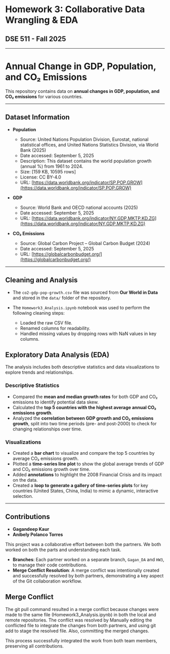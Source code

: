 # Homework 3: Collaborative Data Wrangling & EDA
## DSE 511 - Fall 2025

--- 

#  Annual Change in GDP, Population, and CO₂ Emissions  

This repository contains data on **annual changes in GDP, population, and CO₂ emissions** for various countries.  

---

## Dataset Information

- **Population**  
  - Source: United Nations Population Division, Eurostat, national statistical offices, and United Nations Statistics Division, via World Bank (2025)  
  - Date accessed: September 5, 2025
  - Description: This dataset contains the world population growth (annual %) from 1961 to 2024.
  - Size: [159 KB, 10595 rows]
  - License: CC BY-4.0  
  - URL: [https://data.worldbank.org/indicator/SP.POP.GROW](https://data.worldbank.org/indicator/SP.POP.GROW)  

- **GDP**  
  - Source: World Bank and OECD national accounts (2025)  
  - Date accessed: September 5, 2025  
  - URL: [https://data.worldbank.org/indicator/NY.GDP.MKTP.KD.ZG](https://data.worldbank.org/indicator/NY.GDP.MKTP.KD.ZG)  

- **CO₂ Emissions**  
  - Source: Global Carbon Project – Global Carbon Budget (2024)  
  - Date accessed: September 5, 2025 
  - URL: [https://globalcarbonbudget.org/](https://globalcarbonbudget.org/)  

---

## Cleaning and Analysis  

- The `co2-gdp-pop-growth.csv` file was sourced from **Our World in Data** and stored in the `data/` folder of the repository.

- The `Homework3_Analysis.ipynb` notebook was used to perform the following cleaning steps:
  - Loaded the raw CSV file.  
  - Renamed columns for readability.  
  - Handled missing values by dropping rows with NaN values in key columns.

## Exploratory Data Analysis (EDA)
The analysis includes both descriptive statistics and data visualizations to explore trends and relationships.

### Descriptive Statistics
- Compared the **mean and median growth rates** for both GDP and CO₂ emissions to identify potential data skew.  
- Calculated the **top 5 countries with the highest average annual CO₂ emissions growth**.  
- Analyzed the **correlation between GDP growth and CO₂ emissions growth**, split into two time periods (pre- and post-2000) to check for changing relationships over time.

### Visualizations
- Created a **bar chart** to visualize and compare the top 5 countries by average CO₂ emissions growth.  
- Plotted a **time-series line plot** to show the global average trends of GDP and CO₂ emissions growth over time.  
- Added **annotations** to highlight the 2008 Financial Crisis and its impact on the data.  
- Created a **loop to generate a gallery of time-series plots** for key countries (United States, China, India) to mimic a dynamic, interactive selection.  

---

## Contributions  

- **Gagandeep Kaur**  
- **Anibely Polanco Torres**  

This project was a collaborative effort between both the partners. We both worked on both the parts and understanding each task.

- **Branches**: Each partner worked on a separate branch, `Gagan_DA` and `HW3`, to manage their code contributions.  
- **Merge Conflict Resolution**: A merge conflict was intentionally created and successfully resolved by both partners, demonstrating a key aspect of the Git collaboration workflow. 

## Merge Conflict
The git pull command resulted in a merge conflict because changes were made to the same file (Homework3_Analysis.ipynb) in both the local and remote repositories. The conflict was resolved by Manually editing the conflicted file to integrate the changes from both partners, and using git add to stage the resolved file. Also, committing the merged changes.

This process successfully integrated the work from both team members, preserving all contributions.
